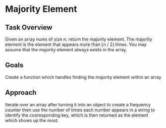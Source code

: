 # Majority Element

## Task Overview
Given an array nums of size n, return the majority element.
The majority element is the element that appears more than ⌊n / 2⌋ times. You may assume that the majority element always exists in the array.

## Goals
Create a function which handles finding the majority element within an array

## Approach
Iterate over an array after turning it into an object to create a frequency counter then use the number of times each number appears in a string to identify the cooresponding key, which is then returned as the element which shows up the most.